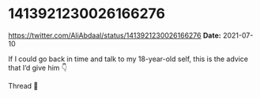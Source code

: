 # 1413921230026166276
https://twitter.com/AliAbdaal/status/1413921230026166276
**Date:** 2021-07-10

If I could go back in time and talk to my 18-year-old self, this is the advice that I’d give him 👇

Thread 🧵
